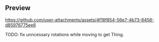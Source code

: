 ## Preview
https://github.com/user-attachments/assets/4f18f854-56e7-4b73-8458-d85976775ee6

TODO: fix unncessary rotations while moving to get Thing.
